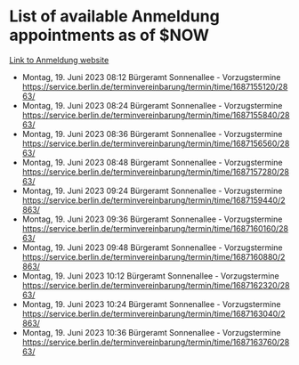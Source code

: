 # List of available Anmeldung appointments as of $NOW
[Link to Anmeldung website](https://service.berlin.de/terminvereinbarung/termin/tag.php?termin=1&anliegen[]=120686&dienstleisterlist=122210,122217,327316,122219,327312,122227,327314,122231,327346,122243,327348,122254,122252,329742,122260,329745,122262,329748,122271,327278,122273,327274,122277,327276,330436,122280,327294,122282,327290,122284,327292,122291,327270,122285,327266,122286,327264,122296,327268,150230,329760,122297,327286,122294,327284,122312,329763,122314,329775,122304,327330,122311,327334,122309,327332,317869,122281,327352,122279,329772,122283,122276,327324,122274,327326,122267,329766,122246,327318,122251,327320,122257,327322,122208,327298,122226,327300&herkunft=http%3A%2F%2Fservice.berlin.de%2Fdienstleistung%2F120686%2F)
- Montag, 19. Juni 2023 08:12 Bürgeramt Sonnenallee - Vorzugstermine https://service.berlin.de/terminvereinbarung/termin/time/1687155120/2863/
- Montag, 19. Juni 2023 08:24 Bürgeramt Sonnenallee - Vorzugstermine https://service.berlin.de/terminvereinbarung/termin/time/1687155840/2863/
- Montag, 19. Juni 2023 08:36 Bürgeramt Sonnenallee - Vorzugstermine https://service.berlin.de/terminvereinbarung/termin/time/1687156560/2863/
- Montag, 19. Juni 2023 08:48 Bürgeramt Sonnenallee - Vorzugstermine https://service.berlin.de/terminvereinbarung/termin/time/1687157280/2863/
- Montag, 19. Juni 2023 09:24 Bürgeramt Sonnenallee - Vorzugstermine https://service.berlin.de/terminvereinbarung/termin/time/1687159440/2863/
- Montag, 19. Juni 2023 09:36 Bürgeramt Sonnenallee - Vorzugstermine https://service.berlin.de/terminvereinbarung/termin/time/1687160160/2863/
- Montag, 19. Juni 2023 09:48 Bürgeramt Sonnenallee - Vorzugstermine https://service.berlin.de/terminvereinbarung/termin/time/1687160880/2863/
- Montag, 19. Juni 2023 10:12 Bürgeramt Sonnenallee - Vorzugstermine https://service.berlin.de/terminvereinbarung/termin/time/1687162320/2863/
- Montag, 19. Juni 2023 10:24 Bürgeramt Sonnenallee - Vorzugstermine https://service.berlin.de/terminvereinbarung/termin/time/1687163040/2863/
- Montag, 19. Juni 2023 10:36 Bürgeramt Sonnenallee - Vorzugstermine https://service.berlin.de/terminvereinbarung/termin/time/1687163760/2863/
